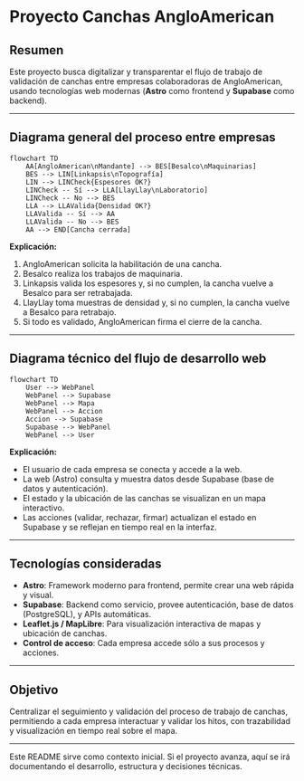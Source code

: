 # Proyecto Canchas AngloAmerican

## Resumen

Este proyecto busca digitalizar y transparentar el flujo de trabajo de validación de canchas entre empresas colaboradoras de AngloAmerican, usando tecnologías web modernas (**Astro** como frontend y **Supabase** como backend).

---

## Diagrama general del proceso entre empresas

```mermaid
flowchart TD
    AA[AngloAmerican\nMandante] --> BES[Besalco\nMaquinarias]
    BES --> LIN[Linkapsis\nTopografía]
    LIN --> LINCheck{Espesores OK?}
    LINCheck -- Sí --> LLA[LlayLlay\nLaboratorio]
    LINCheck -- No --> BES
    LLA --> LLAValida{Densidad OK?}
    LLAValida -- Sí --> AA
    LLAValida -- No --> BES
    AA --> END[Cancha cerrada]
```
**Explicación:**  
1. AngloAmerican solicita la habilitación de una cancha.
2. Besalco realiza los trabajos de maquinaria.
3. Linkapsis valida los espesores y, si no cumplen, la cancha vuelve a Besalco para ser retrabajada.
4. LlayLlay toma muestras de densidad y, si no cumplen, la cancha vuelve a Besalco para retrabajo.
5. Si todo es validado, AngloAmerican firma el cierre de la cancha.

---

## Diagrama técnico del flujo de desarrollo web

```mermaid
flowchart TD
    User --> WebPanel
    WebPanel --> Supabase
    WebPanel --> Mapa
    WebPanel --> Accion
    Accion --> Supabase
    Supabase --> WebPanel
    WebPanel --> User
```
**Explicación:**  
- El usuario de cada empresa se conecta y accede a la web.
- La web (Astro) consulta y muestra datos desde Supabase (base de datos y autenticación).
- El estado y la ubicación de las canchas se visualizan en un mapa interactivo.
- Las acciones (validar, rechazar, firmar) actualizan el estado en Supabase y se reflejan en tiempo real en la interfaz.

---

## Tecnologías consideradas

- **Astro**: Framework moderno para frontend, permite crear una web rápida y visual.
- **Supabase**: Backend como servicio, provee autenticación, base de datos (PostgreSQL), y APIs automáticas.
- **Leaflet.js / MapLibre**: Para visualización interactiva de mapas y ubicación de canchas.
- **Control de acceso**: Cada empresa accede sólo a sus procesos y acciones.

---

## Objetivo

Centralizar el seguimiento y validación del proceso de trabajo de canchas, permitiendo a cada empresa interactuar y validar los hitos, con trazabilidad y visualización en tiempo real sobre el mapa.

---

Este README sirve como contexto inicial. Si el proyecto avanza, aquí se irá documentando el desarrollo, estructura y decisiones técnicas.
